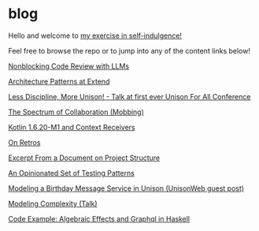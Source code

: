 # blog

Hello and welcome to [my exercise in self-indulgence!](ABOUT.md)

Feel free to browse the repo or to jump into any of the content links below!

[Nonblocking Code Review with LLMs](blog/holiday_ml_project/readme.md)

[Architecture Patterns at Extend](blog/architecture-patterns-at-extend/readme.md)

[Less Discipline, More Unison! - Talk at first ever Unison For All Conference](https://www.youtube.com/watch?v=PRvBALAIo0s)

[The Spectrum of Collaboration (Mobbing)](blog/mobbing/mobbing.md)

[Kotlin 1.6.20-M1 and Context Receivers](blog/kotlin_1.6.2/README.md)

[On Retros](blog/on_retros/README.md)

[Excerpt From a Document on Project Structure](blog/excerpt_from_a_document_on_project_structure/README.md)

[An Opinionated Set of Testing Patterns](blog/an_opinionated_set_of_testing_patterns/README.md)

[Modeling a Birthday Message Service in Unison (UnisonWeb guest post)](https://www.unison-lang.org/whats-new/birthday-kata/)

[Modeling Complexity (Talk)](https://www.youtube.com/watch?v=nEGIfvxK8Uo)

[Code Example: Algebraic Effects and Graphql in Haskell](https://github.com/morpheusgraphql/morpheus-graphql/tree/master/examples/scotty-freer-simple)
